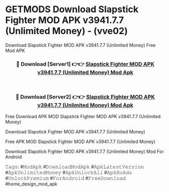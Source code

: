 # GETMODS Download Slapstick Fighter MOD APK v3941.7.7 (Unlimited Money) - (vve02)
Download Slapstick Fighter MOD APK v3941.7.7 (Unlimited Money) Free Mod APK

<div align="center">
<h3>🔴 Download [Server1] 👉👉 <a href="https://apk-comot.site?title=Slapstick_Fighter_MOD_APK_v3941.7.7_(Unlimited_Money)">Slapstick Fighter MOD APK v3941.7.7 (Unlimited Money) Mod Apk</a></h3><br>

<h3>🔴 Download [Server2] 👉👉 <a href="https://apk-comot.site?title=Slapstick_Fighter_MOD_APK_v3941.7.7_(Unlimited_Money)">Slapstick Fighter MOD APK v3941.7.7 (Unlimited Money) Mod Apk</a></h3>
</div>


Free Download APK MOD Slapstick Fighter MOD APK v3941.7.7 (Unlimited Money)

Download Slapstick Fighter MOD APK v3941.7.7 (Unlimited Money) 

Free APK MOD Slapstick Fighter MOD APK v3941.7.7 (Unlimited Money) 

Download Slapstick Fighter MOD APK v3941.7.7 (Unlimited Money) Mod For Android

𝚃𝚊𝚐𝚜: #𝙼𝚘𝚍𝙰𝚙𝚔 #𝙳𝚘𝚠𝚗𝚕𝚘𝚊𝚍𝙼𝚘𝚍𝙰𝚙𝚔 #𝙰𝚙𝚔𝙻𝚊𝚝𝚎𝚜𝚝𝚅𝚎𝚛𝚜𝚒𝚘𝚗 #𝙰𝚙𝚔𝚄𝚗𝚕𝚒𝚖𝚒𝚝𝚎𝚍𝙼𝚘𝚗𝚎𝚢 #𝙰𝚙𝚔𝚄𝚗𝚕𝚘𝚌𝚔𝙰𝚕𝚕 #𝙰𝚙𝚔𝙽𝚘𝙰𝚍𝚜 #𝚄𝚗𝚕𝚘𝚌𝚔𝙿𝚛𝚎𝚖𝚒𝚞𝚖 #𝙵𝚘𝚛𝙰𝚗𝚍𝚛𝚘𝚒𝚍 #𝙵𝚛𝚎𝚎𝙳𝚘𝚠𝚗𝚕𝚘𝚊𝚍 #home_design_mod_apk